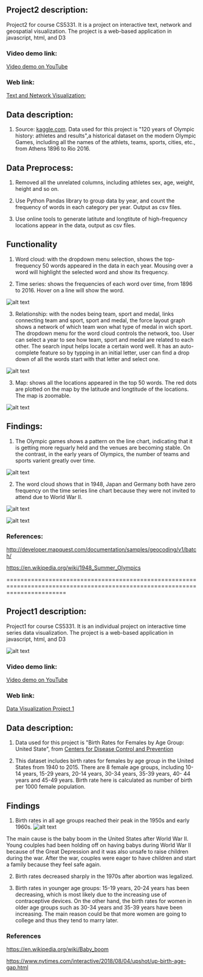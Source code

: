 ## Project2 description:

Project2 for course CS5331. It is a project on interactive text, network and geospatial visualization. The project is a web-based application in javascript, html, and D3

### Video demo link:
[Video demo on YouTube](https://www.youtube.com/watch?v=la17bteKVQg)

### Web link:
[Text and Network Visualization:](https://github.com/gj0706/DataVisualization/blob/master/Project2/index.html)

## Data description:

1. Source: [kaggle.com](https://www.kaggle.com/heesoo37/120-years-of-olympic-history-athletes-and-results). Data used for this project is "120 years of Olympic history: athletes and results",a historical dataset on the modern Olympic Games, including all the names of the athlets, teams, sports, cities, etc., from Athens 1896 to Rio 2016. 

## Data Preprocess:

1. Removed all the unrelated columns, including athletes sex, age, weight, height and so on. 

2. Use Python Pandas library to group data by year, and count the frequency of words in each category per year. Output as csv files.

3. Use online tools to generate latitute and longtitute of high-frequency locations appear in the data, output as csv files.

## Functionality

1. Word cloud: with the dropdown menu selection, shows the top-frequency 50 words appeared in the data in each year. Mousing over a word will highlight the selected word and show its frequency.



2. Time series: shows the frequencies of each word over time, from 1896 to 2016. Hover on a line will show the word.

![alt text](https://github.com/gj0706/DataVisualization/blob/master/Project2/images/home.png)


3. Relationship: with the nodes being team, sport and medal, links connecting team and sport, sport and medal, the force layout graph shows a network of which team won what type of medal in wich sport. The dropdown menu for the word cloud controls the network, too. User can select a year to see how team, sport and medal are related to each other. The search input helps locate a certain word well. It has an auto-complete feature so by typping in an initial letter, user can find a drop down of all the words start with that letter and select one. 

![alt text](https://github.com/gj0706/DataVisualization/blob/master/Project2/images/relation.png)

3. Map: shows all the locations appeared in the top 50 words. The red dots are plotted on the map by the latitude and longtitude of the locations. The map is zoomable.

![alt text](https://github.com/gj0706/DataVisualization/blob/master/Project2/images/map.png)



## Findings:

1. The Olympic games shows a pattern on the line chart, indicating that it is getting more reguarly held and the venues are becoming stable. On the contrast, in the early years of Olympics, the number of teams and sports varient greatly over time. 

![alt text](https://github.com/gj0706/DataVisualization/blob/master/Project2/images/pattern.png)


2. The word cloud shows that in 1948, Japan and Germany both have zero frequency on the time series line chart because they were not invited to attend due to World War II. 


![alt text](https://github.com/gj0706/DataVisualization/blob/master/Project2/images/Japan.png)


![alt text](https://github.com/gj0706/DataVisualization/blob/master/Project2/images/Germany.png)


### References:

http://developer.mapquest.com/documentation/samples/geocoding/v1/batch/

https://en.wikipedia.org/wiki/1948_Summer_Olympics



=============================================================================================================================


## Project1 description:

Project1 for course CS5331. It is an individual project on interactive time series data visualization. The project is a web-based application in javascript, html, and D3

![alt text](https://github.com/gj0706/DataVisualization/blob/master/Project1/p1.%3CGuo%3E.%3CJian%3E.gif)

### Video demo link:
[Video demo on YouTube](https://www.youtube.com/watch?v=la17bteKVQg)

### Web link:
[Data Visualization Project 1](https://gj0706.github.io/DataVisualization/Project1/birthRate.html)


## Data description:

1. Data used for this project is "Birth Rates for Females by Age Group: United State", from [Centers for Disease Control and Prevention](https://data.cdc.gov/NCHS/NCHS-Birth-Rates-for-Females-by-Age-Group-United-S/yt7u-eiyg)

2. This dataset includes birth rates for females by age group in the United States from 1940 to 2015. There are 8 female age groups, including 10-14 years, 15-29 years, 20-14 years, 30-34 years, 35-39 years, 40- 44 years and 45-49 years. Birth rate here is calculated as number of birth per 1000 female population.


## Findings

1. Birth rates in all age groups reached their peak in the 1950s and early 1960s.
![alt text](https://github.com/gj0706/DataVisualization/blob/master/Project1/img/multiLine.png)

  The main cause is the baby boom in the United States after World War II. Young coulples had been holding off on having babys during World War II because of the Great Depression and it was also unsafe to raise children during the war. After the war, couples were eager to have children and start a family because they feel safe again. 

2. Birth rates decreased sharply in the 1970s after abortion was legalized.


3. Birth rates in younger age groups: 15-19 years, 20-24 years has been decreasing, which is most likely due to the increasing use of contraceptive devices. On the other hand, the birth rates for women in older age groups such as 30-34 years and 35-39 years have been increasing. The main reason could be that more women are going to college and thus they tend to marry later. 




### References

https://en.wikipedia.org/wiki/Baby_boom

https://www.nytimes.com/interactive/2018/08/04/upshot/up-birth-age-gap.html




